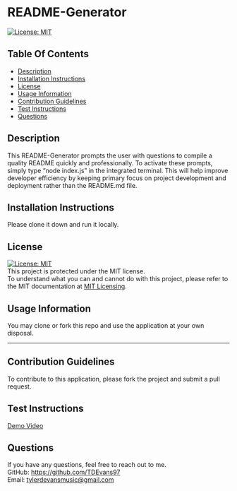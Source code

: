 # README-Generator
  [![License: MIT](https://img.shields.io/badge/License-MIT-yellow.svg)](https://opensource.org/licenses/MIT)
  ## Table Of Contents
  + [Description](#description)
  + [Installation Instructions](#installation-instructions)
  + [License](#license)
  + [Usage Information](#usage-information)
  + [Contribution Guidelines](#contribution-guidelines)
  + [Test Instructions](#test-instructions)
  + [Questions](#questions)
  ## Description
  This README-Generator prompts the user with questions to compile a quality README quickly and professionally. To activate these prompts, simply type “node index.js” in the integrated terminal. This will help improve developer efficiency by keeping primary focus on project development and deployment rather than the README.md file. 
  ## Installation Instructions
  Please clone it down and run it locally.
  ## License 
  [![License: MIT](https://img.shields.io/badge/License-MIT-yellow.svg)](https://opensource.org/licenses/MIT)  
  This project is protected under the MIT license.  
  To understand what you can and cannot do with this project, please refer to the MIT documentation at [MIT Licensing](https://opensource.org/licenses/MIT).
  ## Usage Information
  You may clone or fork this repo and use the application at your own disposal. 

  ---

  ## Contribution Guidelines
  To contribute to this application, please fork the project and submit a pull request. 
  ## Test Instructions
  [Demo Video](https://drive.google.com/file/d/1lPAo_nzvQrIeykXsYyX_8pIxXIqj_nV6/view)
  ## Questions
  If you have any questions, feel free to reach out to me.  
  GitHub: https://github.com/TDEvans97  
  Email: tylerdevansmusic@gmail.com
